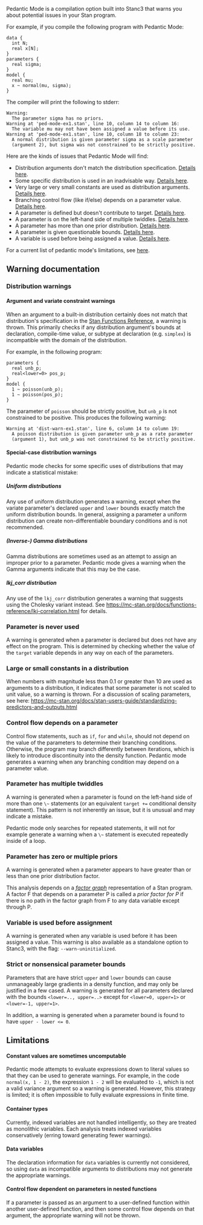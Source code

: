 
Pedantic Mode is a compilation option built into Stanc3 that warns you about potential issues in your Stan program.

For example, if you compile the following program with Pedantic Mode:

    data {
      int N;
      real x[N];
    }
    parameters {
      real sigma;
    }
    model {
      real mu;
      x ~ normal(mu, sigma);
    }

The compiler will print the following to stderr:

    Warning:
      The parameter sigma has no priors.
    Warning at 'ped-mode-ex1.stan', line 10, column 14 to column 16:
      The variable mu may not have been assigned a value before its use.
    Warning at 'ped-mode-ex1.stan', line 10, column 18 to column 23:
      A normal distribution is given parameter sigma as a scale parameter
      (argument 2), but sigma was not constrained to be strictly positive.

Here are the kinds of issues that Pedantic Mode will find:

-   Distribution arguments don't match the distribution specification. [Details here](#orgc72788a).
-   Some specific distribution is used in an inadvisable way. [Details here](#org7387498).
-   Very large or very small constants are used as distribution arguments. [Details here](#orgff3fba7).
-   Branching control flow (like if/else) depends on a parameter value. [Details here](#org8bfbff7).
-   A parameter is defined but doesn't contribute to target. [Details here](#orgeeedd55).
-   A parameter is on the left-hand side of multiple twiddles. [Details here](#org84a148c).
-   A parameter has more than one prior distribution. [Details here](#orgcc84515).
-   A parameter is given questionable bounds. [Details here](#orgeb62b53).
-   A variable is used before being assigned a value. [Details here](#org79445fb).

For a current list of pedantic mode's limitations, see [here](#orgbd7ce14).


## Warning documentation


### Distribution warnings


#### Argument and variate constraint warnings

<a id="orgc72788a"></a>
When an argument to a built-in distribution certainly does not match that distribution's specification in the [Stan Functions Reference](https://mc-stan.org/docs/functions-reference/index.html), a warning is thrown. This primarily checks if any distribution argument's bounds at declaration, compile-time value, or subtype at declaration (e.g. `simplex`) is incompatible with the domain of the distribution.

For example, in the following program:

    parameters {
      real unb_p;
      real<lower=0> pos_p;
    }
    model {
      1 ~ poisson(unb_p);
      1 ~ poisson(pos_p);
    }

The parameter of `poisson` should be strictly positive, but `unb_p` is not constrained to be positive.
This produces the following warning:

    Warning at 'dist-warn-ex1.stan', line 6, column 14 to column 19:
      A poisson distribution is given parameter unb_p as a rate parameter
      (argument 1), but unb_p was not constrained to be strictly positive.


#### Special-case distribution warnings

<a id="org7387498"></a>
Pedantic mode checks for some specific uses of distributions that may indicate a statistical mistake:


##### Uniform distributions

Any use of uniform distribution generates a warning, except when the variate parameter's declared `upper` and `lower` bounds exactly match the uniform distribution bounds.
In general, assigning a parameter a uniform distribution can create non-differentiable boundary conditions and is not recommended.


##### (Inverse-) Gamma distributions

Gamma distributions are sometimes used as an attempt to assign an improper prior to a parameter.
Pedantic mode gives a warning when the Gamma arguments indicate that this may be the case.


##### lkj\_corr distribution

Any use of the `lkj_corr` distribution generates a warning that suggests using the Cholesky variant instead.
See <https://mc-stan.org/docs/functions-reference/lkj-correlation.html> for details.


### Parameter is never used

<a id="orgeeedd55"></a>
A warning is generated when a parameter is declared but does not have any effect on the program.
This is determined by checking whether the value of the `target` variable depends in any way on each of the parameters.


### Large or small constants in a distribution

<a id="orgff3fba7"></a>
When numbers with magnitude less than 0.1 or greater than 10 are used as arguments to a distribution, it indicates that some parameter is not scaled to unit value, so a warning is thrown.
For a discussion of scaling parameters, see here: <https://mc-stan.org/docs/stan-users-guide/standardizing-predictors-and-outputs.html>


### Control flow depends on a parameter

<a id="org8bfbff7"></a>
Control flow statements, such as `if`, `for` and `while`, should not depend on the value of the parameters to determine their branching conditions.
Otherwise, the program may branch differently between iterations, which is likely to introduce discontinuity into the density function.
Pedantic mode generates a warning when any branching condition may depend on a parameter value.


### Parameter has multiple twiddles

<a id="org84a148c"></a>
A warning is generated when a parameter is found on the left-hand side of more than one `\~` statements (or an equivalent `target +=` conditional density statement).
This pattern is not inherently an issue, but it is unusual and may indicate a mistake.

Pedantic mode only searches for repeated statements, it will not for example generate a warning when a `\~` statement is executed repeatedly inside of a loop.


### Parameter has zero or multiple priors

<a id="orgcc84515"></a>
A warning is generated when a parameter appears to have greater than or less than one prior distribution factor.

This analysis depends on a [*factor graph*](https://en.wikipedia.org/wiki/Factor_graph) representation of a Stan program. A factor F that depends on a parameter P is called a *prior factor for P* if there is no path in the factor graph from F to any data variable except through P.


### Variable is used before assignment

<a id="org79445fb"></a>
A warning is generated when any variable is used before it has been assigned a value.
This warning is also available as a standalone option to Stanc3, with the flag: `--warn-uninitialized`.


### Strict or nonsensical parameter bounds

<a id="orgeb62b53"></a>
Parameters that are have strict `upper` and `lower` bounds can cause unmanageably large gradients in a density function, and may only be justified in a few cased.
A warning is generated for all parameters declared with the bounds `<lower=.., upper=..>` except for `<lower=0, upper=1>` or `<lower=-1, upper=1>`.

In addition, a warning is generated when a parameter bound is found to have `upper - lower <= 0`.


## Limitations

<a id="orgbd7ce14"></a>


#### Constant values are sometimes uncomputable

Pedantic mode attempts to evaluate expressions down to literal values so that they can be used to generate warnings.
For example, in the code `normal(x, 1 - 2)`, the expression `1 - 2` will be evaluated to `-1`, which is not a valid variance argument so a warning is generated.
However, this strategy is limited; it is often impossible to fully evaluate expressions in finite time.


#### Container types

Currently, indexed variables are not handled intelligently, so they are treated as monolithic variables.
Each analysis treats indexed variables conservatively (erring toward generating fewer warnings).


#### Data variables

The declaration information for `data` variables is currently not considered, so using `data` as incompatible arguments to distributions may not generate the appropriate warnings.


#### Control flow dependent on parameters in nested functions

If a parameter is passed as an argument to a user-defined function within another user-defined function, and then some control flow depends on that argument, the appropriate warning will not be thrown.


